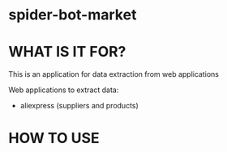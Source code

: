 # spider-bot-market

# WHAT IS IT FOR?

This is an application for data extraction from web applications

Web applications to extract data:
 - aliexpress (suppliers and products)

# HOW TO USE
